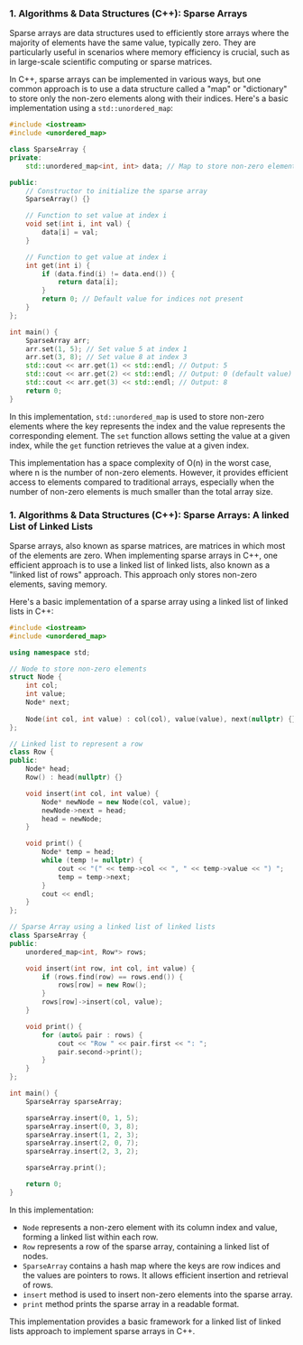 ### 1. Algorithms & Data Structures (C++): Sparse Arrays

Sparse arrays are data structures used to efficiently store arrays where the majority of elements have the same value, typically zero. They are particularly useful in scenarios where memory efficiency is crucial, such as in large-scale scientific computing or sparse matrices.

In C++, sparse arrays can be implemented in various ways, but one common approach is to use a data structure called a "map" or "dictionary" to store only the non-zero elements along with their indices. Here's a basic implementation using a `std::unordered_map`:

```cpp
#include <iostream>
#include <unordered_map>

class SparseArray {
private:
    std::unordered_map<int, int> data; // Map to store non-zero elements

public:
    // Constructor to initialize the sparse array
    SparseArray() {}

    // Function to set value at index i
    void set(int i, int val) {
        data[i] = val;
    }

    // Function to get value at index i
    int get(int i) {
        if (data.find(i) != data.end()) {
            return data[i];
        }
        return 0; // Default value for indices not present
    }
};

int main() {
    SparseArray arr;
    arr.set(1, 5); // Set value 5 at index 1
    arr.set(3, 8); // Set value 8 at index 3
    std::cout << arr.get(1) << std::endl; // Output: 5
    std::cout << arr.get(2) << std::endl; // Output: 0 (default value)
    std::cout << arr.get(3) << std::endl; // Output: 8
    return 0;
}
```

In this implementation, `std::unordered_map` is used to store non-zero elements where the key represents the index and the value represents the corresponding element. The `set` function allows setting the value at a given index, while the `get` function retrieves the value at a given index.

This implementation has a space complexity of O(n) in the worst case, where n is the number of non-zero elements. However, it provides efficient access to elements compared to traditional arrays, especially when the number of non-zero elements is much smaller than the total array size.

### 1. Algorithms & Data Structures (C++): Sparse Arrays: A linked List of Linked Lists

Sparse arrays, also known as sparse matrices, are matrices in which most of the elements are zero. When implementing sparse arrays in C++, one efficient approach is to use a linked list of linked lists, also known as a "linked list of rows" approach. This approach only stores non-zero elements, saving memory.

Here's a basic implementation of a sparse array using a linked list of linked lists in C++:

```cpp
#include <iostream>
#include <unordered_map>

using namespace std;

// Node to store non-zero elements
struct Node {
    int col;
    int value;
    Node* next;
    
    Node(int col, int value) : col(col), value(value), next(nullptr) {}
};

// Linked list to represent a row
class Row {
public:
    Node* head;
    Row() : head(nullptr) {}

    void insert(int col, int value) {
        Node* newNode = new Node(col, value);
        newNode->next = head;
        head = newNode;
    }

    void print() {
        Node* temp = head;
        while (temp != nullptr) {
            cout << "(" << temp->col << ", " << temp->value << ") ";
            temp = temp->next;
        }
        cout << endl;
    }
};

// Sparse Array using a linked list of linked lists
class SparseArray {
public:
    unordered_map<int, Row*> rows;

    void insert(int row, int col, int value) {
        if (rows.find(row) == rows.end()) {
            rows[row] = new Row();
        }
        rows[row]->insert(col, value);
    }

    void print() {
        for (auto& pair : rows) {
            cout << "Row " << pair.first << ": ";
            pair.second->print();
        }
    }
};

int main() {
    SparseArray sparseArray;

    sparseArray.insert(0, 1, 5);
    sparseArray.insert(0, 3, 8);
    sparseArray.insert(1, 2, 3);
    sparseArray.insert(2, 0, 7);
    sparseArray.insert(2, 3, 2);

    sparseArray.print();

    return 0;
}
```

In this implementation:

* `Node` represents a non-zero element with its column index and value, forming a linked list within each row.
* `Row` represents a row of the sparse array, containing a linked list of nodes.
* `SparseArray` contains a hash map where the keys are row indices and the values are pointers to rows. It allows efficient insertion and retrieval of rows.
* `insert` method is used to insert non-zero elements into the sparse array.
* `print` method prints the sparse array in a readable format.

This implementation provides a basic framework for a linked list of linked lists approach to implement sparse arrays in C++.
